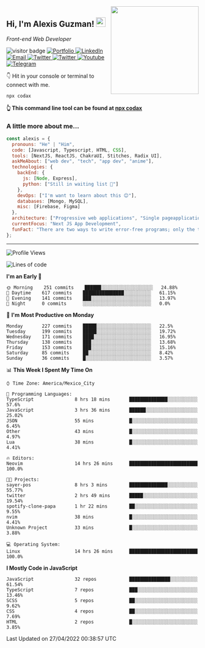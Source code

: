 <img align='right' src="https://media.giphy.com/media/M9gbBd9nbDrOTu1Mqx/giphy.gif" width="230">
<h2>Hi, I'm Alexis Guzman! <img src="https://media.giphy.com/media/hvRJCLFzcasrR4ia7z/giphy.gif" width="25px"></h2>
<p><em>Front-end Web Developer</em></p>

<p>
  <img src="https://visitor-badge.glitch.me/badge?page_id=a12989x.a12989x&left_color=black&right_color=gray" alt="visitor badge"/>
  <a href='https://www.codingcodax.dev/' target='_blank'>
    <img alt='Portfolio' src='https://img.shields.io/badge/Portfolio-black?logo=vercel&style=flat-square'>
  </a>
  <a href='https://linkedin.com/in/codax/' target='_blank'>
    <img alt='LinkedIn' src='https://img.shields.io/badge/LinkedIn-black?logo=LinkedIn&style=flat-square'>
  </a>
  <a href='mailto:codaxtech@gmail.com' target='_blank'>
    <img alt='Email' src='https://img.shields.io/badge/Email-black?logo=Gmail&style=flat-square'>
  </a>
  <a href='https://twitter.com/codingcodax' target='_blank'>
    <img alt='Twitter' src='https://img.shields.io/badge/Twitter-black?logo=Twitter&style=flat-square'>
  </a>
  <a href='https://www.instagram.com/codingcodax/' target='_blank'>
    <img alt='Twitter' src='https://img.shields.io/badge/Instagram-black?logo=Instagram&style=flat-square'>
  </a>
  <a href='https://www.youtube.com/channel/UCMY0GhV1HuX4XdbgalC77VQ' target='_blank'>
    <img alt='Youtube' src='https://img.shields.io/badge/YouTube-black?logo=Youtube&style=flat-square'>
  </a>
  <a href='https://t.me/codingcodax' target='_blank'>
    <img alt='Telegram' src='https://img.shields.io/badge/Telegram-black?logo=Telegram&logoColor=ffffff&style=flat-square'>
  </a>
</p>

👇 Hit in your console or terminal to connect with me.

```bash
npx codax
```
**👆 This command line tool can be found at [npx codax](https://github.com/a12989x/npx-codax)**

<h3>A little more about me...</h3>

```javascript
const alexis = {
  pronouns: "He" | "Him",
  code: [Javascript, Typescript, HTML, CSS],
  tools: [NextJS, ReactJS, ChakraUI, Stitches, Radix UI],
  askMeAbout: ["web dev", "tech", "app dev", "anime"],
  technologies: {
    backEnd: {
      js: [Node, Express],
      python: ["Still in waiting list 🥲"]
    },
    devOps: ["I'm want to learn about this 😊"],
    databases: [Mongo, MySQL],
    misc: [Firebase, Figma]
  },
  architecture: ["Progressive web applications", "Single pageapplications"],
  currentFocus: "Next JS App Development",
  funFact: "There are two ways to write error-free programs; only the third one works"
};
```

---

<!--START_SECTION:waka-->
![Profile Views](http://img.shields.io/badge/Profile%20Views-3-blue)

![Lines of code](https://img.shields.io/badge/From%20Hello%20World%20I%27ve%20Written-1%20Million%20lines%20of%20code-blue)

**I'm an Early 🐤** 

```text
🌞 Morning    251 commits    ██████░░░░░░░░░░░░░░░░░░░   24.88% 
🌆 Daytime    617 commits    ███████████████░░░░░░░░░░   61.15% 
🌃 Evening    141 commits    ███░░░░░░░░░░░░░░░░░░░░░░   13.97% 
🌙 Night      0 commits      ░░░░░░░░░░░░░░░░░░░░░░░░░   0.0%

```
📅 **I'm Most Productive on Monday** 

```text
Monday       227 commits    █████░░░░░░░░░░░░░░░░░░░░   22.5% 
Tuesday      199 commits    █████░░░░░░░░░░░░░░░░░░░░   19.72% 
Wednesday    171 commits    ████░░░░░░░░░░░░░░░░░░░░░   16.95% 
Thursday     138 commits    ███░░░░░░░░░░░░░░░░░░░░░░   13.68% 
Friday       153 commits    ███░░░░░░░░░░░░░░░░░░░░░░   15.16% 
Saturday     85 commits     ██░░░░░░░░░░░░░░░░░░░░░░░   8.42% 
Sunday       36 commits     █░░░░░░░░░░░░░░░░░░░░░░░░   3.57%

```


📊 **This Week I Spent My Time On** 

```text
⌚︎ Time Zone: America/Mexico_City

💬 Programming Languages: 
TypeScript               8 hrs 18 mins       ██████████████░░░░░░░░░░░   57.6% 
JavaScript               3 hrs 36 mins       ██████░░░░░░░░░░░░░░░░░░░   25.02% 
JSON                     55 mins             █░░░░░░░░░░░░░░░░░░░░░░░░   6.45% 
Other                    43 mins             █░░░░░░░░░░░░░░░░░░░░░░░░   4.97% 
Lua                      38 mins             █░░░░░░░░░░░░░░░░░░░░░░░░   4.41%

🔥 Editors: 
Neovim                   14 hrs 26 mins      █████████████████████████   100.0%

🐱‍💻 Projects: 
sayer-pos                8 hrs 3 mins        ██████████████░░░░░░░░░░░   55.77% 
twitter                  2 hrs 49 mins       █████░░░░░░░░░░░░░░░░░░░░   19.54% 
spotify-clone-papa       1 hr 22 mins        ██░░░░░░░░░░░░░░░░░░░░░░░   9.55% 
nvim                     38 mins             █░░░░░░░░░░░░░░░░░░░░░░░░   4.41% 
Unknown Project          33 mins             █░░░░░░░░░░░░░░░░░░░░░░░░   3.88%

💻 Operating System: 
Linux                    14 hrs 26 mins      █████████████████████████   100.0%

```

**I Mostly Code in JavaScript** 

```text
JavaScript               32 repos            ███████████████░░░░░░░░░░   61.54% 
TypeScript               7 repos             ███░░░░░░░░░░░░░░░░░░░░░░   13.46% 
SCSS                     5 repos             ██░░░░░░░░░░░░░░░░░░░░░░░   9.62% 
CSS                      4 repos             ██░░░░░░░░░░░░░░░░░░░░░░░   7.69% 
HTML                     2 repos             █░░░░░░░░░░░░░░░░░░░░░░░░   3.85%

```



 Last Updated on 27/04/2022 00:38:57 UTC
<!--END_SECTION:waka-->
